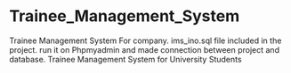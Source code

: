 # Trainee_Management_System
Trainee Management System For company.
ims_ino.sql file included in the project. run it on Phpmyadmin and made connection between project and database.
Trainee Management System for University Students

